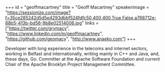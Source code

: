 +++
id = "geoffmacartney"
title = "Geoff Macartney"
speakerimage = "https://sessionize.com/image?f=35ce285242d5d5e4293dbbf524fdfc50,400,400,True,False,a768712e-88b5-413b-bd56-9b8e02514006.jpg"
links = ["https://twitter.com/grymacy", "https://www.linkedin.com/in/geoffmacartney", "https://github.com/geomacy", "http://www.anaeko.com"]
+++

Developer with long experience in the telecoms and internet sectors, working in Belfast and internationally, writing mainly in C++ and Java, and, these days, Go. Committer at the Apache Software Foundation and current Chair of the Apache Brooklyn Project Management Committee.